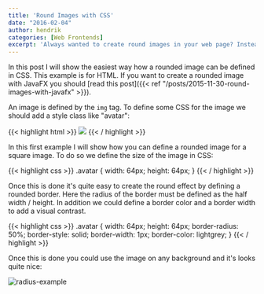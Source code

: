 ```yaml
---
title: 'Round Images with CSS'
date: "2016-02-04"
author: hendrik
categories: [Web Frontends]
excerpt: 'Always wanted to create round images in your web page? Instead of doing this with a graphic editor by hand you can use CSS to show a rounded image based on a regular image on your page.'
---
```

In this post I will show the easiest way how a rounded image can be defined in CSS. This example is for HTML. If you want to create a rounded image with JavaFX you should [read this post]({{< ref "/posts/2015-11-30-round-images-with-javafx" >}}).

An image is defined by the `img` tag. To define some CSS for the image we should add a style class like "avatar":

{{< highlight html >}}
<img class="avatar" src="dude.png">
{{< / highlight >}}

In this first example I will show how you can define a rounded image for a square image. To do so we define the size of the image in CSS:

{{< highlight css >}}
.avatar {
    width: 64px;
    height: 64px;
}
{{< / highlight >}}

Once this is done it's quite easy to create the round effect by defining a rounded border. Here the radius of the border must be defined as the half width / height. In addition we could define a border color and a border width to add a visual contrast.

{{< highlight css >}}
.avatar {
    width: 64px;
    height: 64px;
    border-radius: 50%;
    border-style: solid;
    border-width: 1px;
    border-color: lightgrey;
}
{{< / highlight >}}

Once this is done you could use the image on any background and it's looks quite nice:

![radius-example](/posts/guigarage-legacy/radius-example.png)
